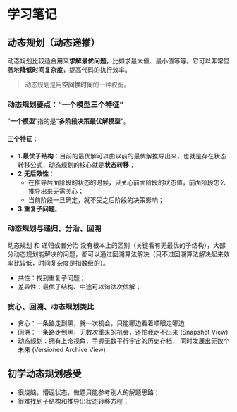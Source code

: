 # 学习笔记

## 动态规划（动态递推）
动态规划比较适合用来**求解最优问题**，比如求最大值、最小值等等。它可以非常显著地**降低时间复杂度**，提高代码的执行效率。

> 动态规划是用**空间换时间**的一种权衡。

### 动态规划要点：“一个模型三个特征”
“**一个模型**”指的是“**多阶段决策最优解模型**”。

#### 三个特征：
* **1.最优子结构**：目前的最优解可以由以前的最优解推导出来，也就是存在状态转移公式，动态规划的核心就是**状态转移**；
* **2.无后效性**：
    - 在推导后面阶段的状态的时候，只关心前面阶段的状态值，前面阶段怎么推导出来无需关心；
    - 当前阶段一旦确定，就不受之后阶段的决策影响；
* **3.重复子问题**。


### 动态规划与递归、分治、回溯
动态规划 和 递归或者分治 没有根本上的区别（关键看有无最优的子结构），大部分动态规划能解决的问题，都可以通过回溯算法解决（只不过回溯算法解决起来效率比较低，时间复杂度是指数级的）。

* 共性：找到重复子问题；
* 差异性：最优子结构、中途可以淘汰次优解；

### 贪心、回溯、动态规划类比
* 贪心：一条路走到黑，就一次机会，只能哪边看着顺眼走哪边
* 回溯：一条路走到黑，无数次重来的机会，还怕我走不出来 (Snapshot View)
* 动态规划：拥有上帝视角，手握无数平行宇宙的历史存档， 同时发展出无数个未来 (Versioned Archive View)


## 初学动态规划感受
* 很烧脑，懵逼状态，做题只能参考别人的解题思路；
* 很难找到子结构和推导出状态转移方程；
